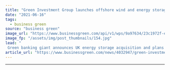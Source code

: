 ```yaml
---
title: "Green Investment Group launches offshore wind and energy storage push"
date: "2021-06-16"
tags: 
  - business green
source: "business green"
image_url: "https://www.businessgreen.com/api/v1/wps/9a97634/23c1972f-e192-4915-b07b-3ed216b9a10d/3/rhyl-flats-offshore-wind-farm-185x114.jpg"
image_fp: "/assets/img/post_thumbnails/154.jpg"
lead: "
 Green banking giant announces UK energy storage acquisition and plans for Scottish offshore wind bid ..."
article_url: "https://www.businessgreen.com/news/4032947/green-investment-group-launches-offshore-wind-energy-storage-push"
---
```


---
